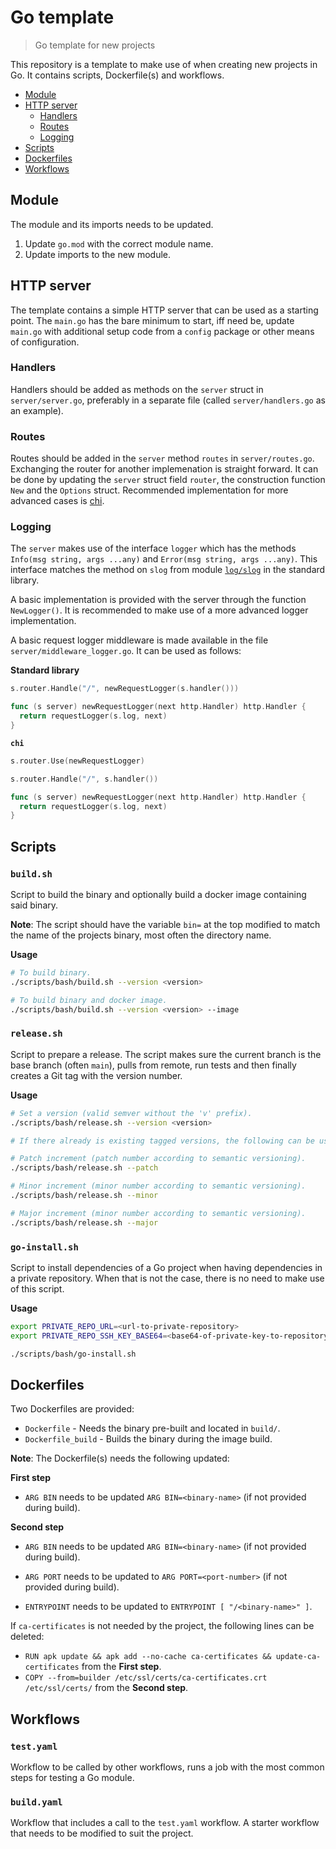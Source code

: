# Go template

> Go template for new projects

This repository is a template to make use of when creating new projects in
Go. It contains scripts, Dockerfile(s) and workflows.

* [Module](#module)
* [HTTP server](#http-server)
  * [Handlers](#handlers)
  * [Routes](#routes)
  * [Logging](#logging)
* [Scripts](#scripts)
* [Dockerfiles](#dockerfiles)
* [Workflows](#workflows)


## Module

The module and its imports needs to be updated.

1. Update `go.mod` with the correct module name.
2. Update imports to the new module.

## HTTP server

The template contains a simple HTTP server that can be used as a starting point. The `main.go` has the bare minimum to start, iff need be, update `main.go` with additional setup code from a `config` package or other means of configuration.

### Handlers

Handlers should be added as methods on the `server` struct in `server/server.go`, preferably in a separate file (called `server/handlers.go` as an example).

### Routes

Routes should be added in the `server` method `routes` in `server/routes.go`. Exchanging the router for another implemenation is straight forward.
It can be done by updating the `server` struct field `router`, the construction function `New` and the `Options` struct.
Recommended implementation for more advanced cases is [chi](https://github.com/go-chi/chi).

### Logging

The `server` makes use of the interface `logger` which has the methods `Info(msg string, args ...any)` and `Error(msg string, args ...any)`. This interface matches the method on `slog` from module [`log/slog`](https://pkg.go.dev/log/slog) in the standard library.

A basic implementation is provided with the server through the function `NewLogger()`. It is recommended to make use of a more advanced logger implementation.

A basic request logger middleware is made available in the file `server/middleware_logger.go`. It can be used as follows:

**Standard library**

```go
s.router.Handle("/", newRequestLogger(s.handler()))

func (s server) newRequestLogger(next http.Handler) http.Handler {
  return requestLogger(s.log, next)
}
```

**`chi`**

```go
s.router.Use(newRequestLogger)

s.router.Handle("/", s.handler())

func (s server) newRequestLogger(next http.Handler) http.Handler {
  return requestLogger(s.log, next)
}
```

## Scripts

### `build.sh`

Script to build the binary and optionally build a docker image
containing said binary.

**Note**: The script should have the variable `bin=` at the top modified to match the name of the projects binary, most often the directory name.

**Usage**

```sh
# To build binary.
./scripts/bash/build.sh --version <version>

# To build binary and docker image.
./scripts/bash/build.sh --version <version> --image
```

### `release.sh`

Script to prepare a release. The script makes sure the current branch is the base branch (often `main`), pulls from remote, run tests and then finally creates a Git tag with the version number.

**Usage**

```sh
# Set a version (valid semver without the 'v' prefix).
./scripts/bash/release.sh --version <version>

# If there already is existing tagged versions, the following can be used.

# Patch increment (patch number according to semantic versioning).
./scripts/bash/release.sh --patch

# Minor increment (minor number according to semantic versioning).
./scripts/bash/release.sh --minor

# Major increment (minor number according to semantic versioning).
./scripts/bash/release.sh --major
```

### `go-install.sh`

Script to install dependencies of a Go project when having dependencies in a private repository. When that is not the case, there is no need to make use of this script.

**Usage**

```sh
export PRIVATE_REPO_URL=<url-to-private-repository>
export PRIVATE_REPO_SSH_KEY_BASE64=<base64-of-private-key-to-repository>

./scripts/bash/go-install.sh
```

## Dockerfiles

Two Dockerfiles are provided:

* `Dockerfile` - Needs the binary pre-built and located in `build/`.
* `Dockerfile_build` - Builds the binary during the image build.

**Note**: The Dockerfile(s) needs the following updated:

**First step**

* `ARG BIN` needs to be updated `ARG BIN=<binary-name>` (if not provided during build).

**Second step**

* `ARG BIN` needs to be updated `ARG BIN=<binary-name>` (if not provided during build).
* `ARG PORT` needs to be updated to `ARG PORT=<port-number>` (if not provided during build).

* `ENTRYPOINT` needs to be updated to `ENTRYPOINT [ "/<binary-name>" ]`.

If `ca-certificates` is not needed by the project, the following lines can be deleted:

* `RUN apk update && apk add --no-cache ca-certificates && update-ca-certificates` from the **First step**.
* `COPY --from=builder /etc/ssl/certs/ca-certificates.crt /etc/ssl/certs/` from the **Second step**.


## Workflows

### `test.yaml`

Workflow to be called by other workflows, runs a job with the most common steps for testing a Go module.

### `build.yaml`

Workflow that includes a call to the `test.yaml` workflow. A starter workflow that needs to be modified to suit the project.
